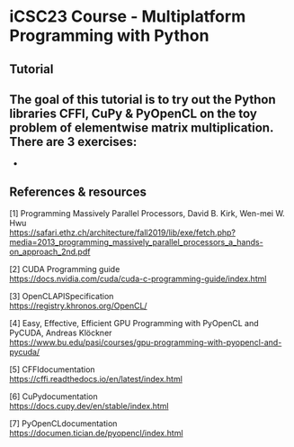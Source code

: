 # iCSC23 Course - Multiplatform Programming with Python

## Tutorial

The goal of this tutorial is to try out the Python libraries CFFI, CuPy & PyOpenCL on the toy problem of elementwise matrix multiplication. There are 3 exercises:
- 
- 


## References & resources

[1] Programming Massively Parallel Processors, David B. Kirk, Wen-mei W. Hwu </br>
https://safari.ethz.ch/architecture/fall2019/lib/exe/fetch.php?media=2013_programming_massively_parallel_processors_a_hands-on_approach_2nd.pdf

[2] CUDA Programming guide </br> 
https://docs.nvidia.com/cuda/cuda-c-programming-guide/index.html

[3] OpenCLAPISpecification </br> 
https://registry.khronos.org/OpenCL/

[4] Easy, Effective, Efficient GPU Programming with PyOpenCL and PyCUDA, Andreas Klöckner </br> 
https://www.bu.edu/pasi/courses/gpu-programming-with-pyopencl-and-pycuda/

[5] CFFIdocumentation </br> 
https://cffi.readthedocs.io/en/latest/index.html

[6] CuPydocumentation </br> 
https://docs.cupy.dev/en/stable/index.html

[7] PyOpenCLdocumentation </br> 
https://documen.tician.de/pyopencl/index.html
